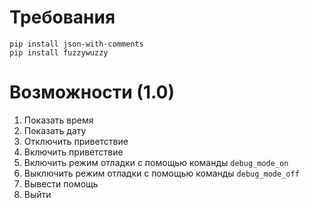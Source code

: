 # Требования
```
pip install json-with-comments
pip install fuzzywuzzy
```
# Возможности (1.0)
1. Показать время
2. Показать дату
3. Отключить приветствие
4. Включить приветствие
5. Включить режим отладки с помощью команды `debug_mode_on`
6. Выключить режим отладки с помощью команды `debug_mode_off`
7. Вывести помощь
8. Выйти

